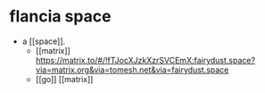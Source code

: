 # flancia space

- a [[space]].
  - [[matrix]] https://matrix.to/#/!fTJocXJzkXzrSVCEmX:fairydust.space?via=matrix.org&via=tomesh.net&via=fairydust.space
  - [[go]] [[matrix]]

